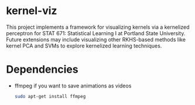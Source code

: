 # kernel-viz
This project implements a framework for visualizing kernels via a kernelized perceptron for STAT 671: Statistical Learning I at Portland State University. Future extensions may include visualizing other RKHS-based methods like kernel PCA and SVMs to explore kernelized learning techniques.


# Dependencies
 - ffmpeg if you want to save animations as videos
    ```bash
    sudo apt-get install ffmpeg
    ```
